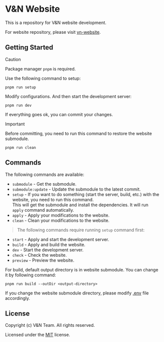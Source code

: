 # V&N Website

This is a repository for V&N website development.

For website repository, please visit [vn-website](https://github.com/vn-sec/vn-website).

## Getting Started

> [!CAUTION]
> Package manager `pnpm` is required.

Use the following command to setup:

```shell
pnpm run setup
```

Modify configurations. And then start the development server:

```shell
pnpm run dev
```

If everything goes ok, you can commit your changes.

> [!IMPORTANT]
> Before committing, you need to run this command to restore the website submodule.
>
> ```shell
> pnpm run clean
> ```

## Commands

The following commands are available:

- `submodule` - Get the submodule.
- `submodule:update` - Update the submodule to the latest commit.
- `setup` - If you want to do something (start the server, build, etc.) with the website, you need to run this command. \
  This will get the submodule and install the dependencies. It will run `apply` command automatically.
- `apply` - Apply your modifications to the website.
- `clean` - Clean your modifications to the website.

> The following commands require running `setup` command first:

- `start` - Apply and start the development server.
- `build` - Apply and build the website.
- `dev` - Start the development server.
- `check` - Check the website.
- `preview` - Preview the website.

For build, default output directory is in website submodule. You can change it by following command:

```shell
pnpm run build --outDir <output-directory>
```

If you change the website submodule directory, please modify [.env](./.env) file accordingly.

## License

Copyright (c) V&N Team. All rights reserved.

Licensed under the [MIT](./LICENSE) license.
